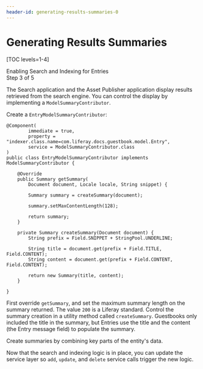 ```yaml
---
header-id: generating-results-summaries-0
---
```


# Generating Results Summaries

[TOC levels=1-4]

<div class="learn-path-step">
    <p>Enabling Search and Indexing for Entries<br>Step 3 of 5</p>
</div>

The Search application and the Asset Publisher application display results
retrieved from the search engine. You can control the display by implementing
a `ModelSummaryContributor`.

Create a `EntryModelSummaryContributor`:

    @Component(
            immediate = true,
            property = "indexer.class.name=com.liferay.docs.guestbook.model.Entry",
            service = ModelSummaryContributor.class
    )
    public class EntryModelSummaryContributor implements ModelSummaryContributor {

        @Override
        public Summary getSummary(
            Document document, Locale locale, String snippet) {

            Summary summary = createSummary(document);

            summary.setMaxContentLength(128);

            return summary;
        }

        private Summary createSummary(Document document) {
            String prefix = Field.SNIPPET + StringPool.UNDERLINE;

            String title = document.get(prefix + Field.TITLE, Field.CONTENT);
            String content = document.get(prefix + Field.CONTENT, Field.CONTENT);

            return new Summary(title, content);
        }

    }

First override `getSummary`, and set the maximum summary length on the summary
returned. The value `200` is a Liferay standard. Control the summary creation
in a utility method called `createSummary`. Guestbooks only included the title
in the summary, but Entries use the title and the content (the Entry message
field) to populate the summary.

Create summaries by combining key parts of the entity's data.

Now that the search and indexing logic is in place, you can update the service
layer so `add`, `update`, and `delete` service calls trigger the new logic.
